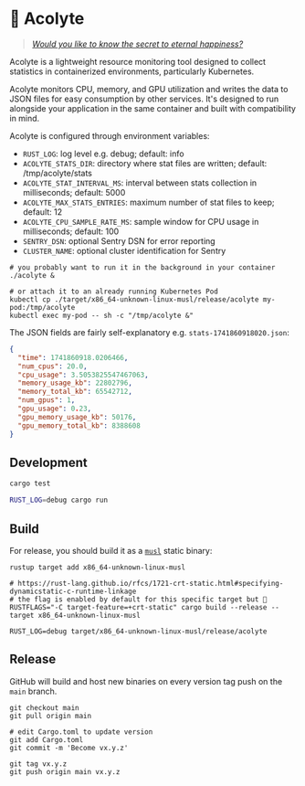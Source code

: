 # 🧙 Acolyte

> _[Would you like to know the secret to eternal happiness?](https://youtu.be/M_FAL8nVT40?t=25)_

Acolyte is a lightweight resource monitoring tool designed to collect statistics in containerized environments,
particularly Kubernetes.

Acolyte monitors CPU, memory, and GPU utilization and writes the data to JSON files for easy consumption by other
services. It's designed to run alongside your application in the same container and built with compatibility in mind.

Acolyte is configured through environment variables:

* `RUST_LOG`: log level e.g. debug; default: info
* `ACOLYTE_STATS_DIR`: directory where stat files are written; default: /tmp/acolyte/stats
* `ACOLYTE_STAT_INTERVAL_MS`: interval between stats collection in milliseconds; default: 5000
* `ACOLYTE_MAX_STATS_ENTRIES`: maximum number of stat files to keep; default: 12
* `ACOLYTE_CPU_SAMPLE_RATE_MS`: sample window for CPU usage in milliseconds; default: 100
* `SENTRY_DSN`: optional Sentry DSN for error reporting
* `CLUSTER_NAME`: optional cluster identification for Sentry

```shell
# you probably want to run it in the background in your container
./acolyte &

# or attach it to an already running Kubernetes Pod
kubectl cp ./target/x86_64-unknown-linux-musl/release/acolyte my-pod:/tmp/acolyte
kubectl exec my-pod -- sh -c "/tmp/acolyte &"
```

The JSON fields are fairly self-explanatory e.g. `stats-1741860918020.json`:

```json
{
  "time": 1741860918.0206466,
  "num_cpus": 20.0,
  "cpu_usage": 3.5053825547467063,
  "memory_usage_kb": 22802796,
  "memory_total_kb": 65542712,
  "num_gpus": 1,
  "gpu_usage": 0.23,
  "gpu_memory_usage_kb": 50176,
  "gpu_memory_total_kb": 8388608
}
```

## Development

```bash
cargo test

RUST_LOG=debug cargo run
```

## Build

For release, you should build it as a [`musl`](https://en.wikipedia.org/wiki/Musl) static binary:

```shell
rustup target add x86_64-unknown-linux-musl

# https://rust-lang.github.io/rfcs/1721-crt-static.html#specifying-dynamicstatic-c-runtime-linkage
# the flag is enabled by default for this specific target but 🤷
RUSTFLAGS="-C target-feature=+crt-static" cargo build --release --target x86_64-unknown-linux-musl

RUST_LOG=debug target/x86_64-unknown-linux-musl/release/acolyte
```

## Release

GitHub will build and host new binaries on every version tag push on the `main` branch.

```shell
git checkout main
git pull origin main

# edit Cargo.toml to update version
git add Cargo.toml
git commit -m 'Become vx.y.z'

git tag vx.y.z
git push origin main vx.y.z
```
